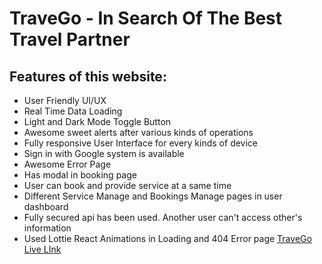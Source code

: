 # TraveGo - In Search Of The Best Travel Partner
## Features of this website:
* User Friendly UI/UX
* Real Time Data Loading
* Light and Dark Mode Toggle Button
* Awesome sweet alerts after various kinds of operations
* Fully responsive User Interface for every kinds of device
* Sign in with Google system is available
* Awesome Error Page
* Has modal in booking page
* User can book and provide service at a same time
* Different Service Manage and Bookings Manage pages in user dashboard
* Fully secured api has been used. Another user can't access other's information
* Used Lottie React Animations in Loading and 404 Error page
[TraveGo Live LInk](https://traveg0.web.app/)
